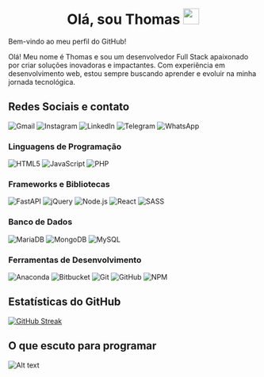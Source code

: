<!-- Seção de boas-vindas -->
<div align="center"><h1> Olá, sou Thomas <img src="https://raw.githubusercontent.com/TheDudeThatCode/TheDudeThatCode/master/Assets/Hi.gif" width="32px"/>  </h1> </div>

Bem-vindo ao meu perfil do GitHub!

Olá! Meu nome é Thomas e sou um desenvolvedor Full Stack apaixonado por criar soluções inovadoras e impactantes. Com experiência em desenvolvimento web, estou sempre buscando aprender e evoluir na minha jornada tecnológica.

## Redes Sociais e contato
![Gmail](https://img.shields.io/badge/Gmail-D14836?logo=gmail&logoColor=white&style=plastic)
![Instagram](https://img.shields.io/badge/Instagram-%23E4405F.svg?logo=Instagram&logoColor=white&style=plastic)
![LinkedIn](https://img.shields.io/badge/linkedin-%230077B5.svg?logo=linkedin&logoColor=white&style=plastic)
![Telegram](https://img.shields.io/badge/Telegram-2CA5E0?logo=telegram&logoColor=white&style=plastic)
![WhatsApp](https://img.shields.io/badge/WhatsApp-25D366?logo=whatsapp&logoColor=white&style=plastic)

### Linguagens de Programação
![HTML5](https://img.shields.io/badge/html5-%23E34F26.svg?logo=html5&logoColor=white&style=plastic)
![JavaScript](https://img.shields.io/badge/javascript-%23323330.svg?logo=javascript&logoColor=%23F7DF1E&style=plastic)
![PHP](https://img.shields.io/badge/php-%23777BB4.svg?logo=php&logoColor=white&style=plastic)

### Frameworks e Bibliotecas
![FastAPI](https://img.shields.io/badge/FastAPI-005571?logo=fastapi&style=plastic)
![jQuery](https://img.shields.io/badge/jquery-%230769AD.svg?logo=jquery&logoColor=white&style=plastic)
![Node.js](https://img.shields.io/badge/node.js-6DA55F?logo=node.js&logoColor=white&style=plastic)
![React](https://img.shields.io/badge/react-%2320232a.svg?logo=react&logoColor=%2361DAFB&style=plastic)
![SASS](https://img.shields.io/badge/SASS-hotpink.svg?logo=SASS&logoColor=white&style=plastic)

### Banco de Dados
![MariaDB](https://img.shields.io/badge/MariaDB-003545?logo=mariadb&logoColor=white&style=plastic)
![MongoDB](https://img.shields.io/badge/MongoDB-%234ea94b.svg?logo=mongodb&logoColor=white&style=plastic)
![MySQL](https://img.shields.io/badge/mysql-%2300f.svg?logo=mysql&logoColor=white&style=plastic)

### Ferramentas de Desenvolvimento
![Anaconda](https://img.shields.io/badge/Anaconda-%2344A833.svg?logo=anaconda&logoColor=white&style=plastic)
![Bitbucket](https://img.shields.io/badge/bitbucket-%230047B3.svg?logo=bitbucket&logoColor=white&style=plastic)
![Git](https://img.shields.io/badge/git-%23F05033.svg?logo=git&logoColor=white&style=plastic)
![GitHub](https://img.shields.io/badge/github-%23121011.svg?logo=github&logoColor=white&style=plastic)
![NPM](https://img.shields.io/badge/NPM-%23000000.svg?logo=npm&logoColor=white&style=plastic)


## Estatísticas do GitHub
[![GitHub Streak](https://streak-stats.demolab.com?user=thmedu&theme=github-dark-dimmed&hide_border=verdadeiro&border_radius=5.8&locale=pt_BR&date_format=M%20j%5B%2C%20Y%5D&card_width=600)](https://git.io/streak-stats)

## O que escuto para programar

![Alt text](https://spotify-recently-played-readme.vercel.app/api?user=31jz3xs2vji7gob7r3nrbnikpmfm)
<!-- Feito usando https://prm.pushkaryadav.in -->
